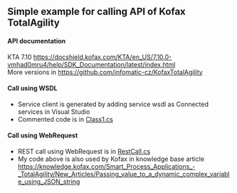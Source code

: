 ## Simple example for calling API of Kofax TotalAgility
#### API documentation
KTA 7.10 https://docshield.kofax.com/KTA/en_US/7.10.0-vmhad0mru4/help/SDK_Documentation/latest/index.html <br>
More versions in https://github.com/infomatic-cz/KofaxTotalAgility
#### Call using WSDL
- Service client is generated by adding service wsdl as Connected services in Visual Studio
- Commented code is in [Class1.cs](KTA_REST_API_Example/Class1.cs)
#### Call using WebRequest
- REST call using WebRequest is in [RestCall.cs](KTA_REST_API_Example/RestCall.cs)
- My code above is also used by Kofax in knowledge base article https://knowledge.kofax.com/Smart_Process_Applications_-_TotalAgility/New_Articles/Passing_value_to_a_dynamic_complex_variable_using_JSON_string
